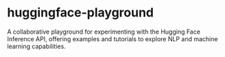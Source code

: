 # huggingface-playground
A collaborative playground for experimenting with the Hugging Face Inference API, offering examples and tutorials to explore NLP and machine learning capabilities.
